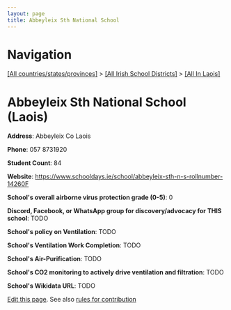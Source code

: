 ```yaml
---
layout: page
title: Abbeyleix Sth National School
---
```

# Navigation

[[All countries/states/provinces]](../../..) > [[All Irish School Districts]](../..) > [[All In Laois]](..)

# Abbeyleix Sth National School (Laois)

**Address**: Abbeyleix Co Laois

**Phone**: 057 8731920

**Student Count**: 84

**Website**: <https://www.schooldays.ie/school/abbeyleix-sth-n-s-rollnumber-14260F>

**School's overall airborne virus protection grade (0-5)**: 0

**Discord, Facebook, or WhatsApp group for discovery/advocacy for THIS school**: TODO

**School's policy on Ventilation**: TODO

**School's Ventilation Work Completion**: TODO

**School's Air-Purification**: TODO

**School's CO2 monitoring to actively drive ventilation and filtration**: TODO

**School's Wikidata URL**: TODO


[Edit this page](https://github.com/ventilate-schools/Ireland/edit/main/./Laois/Abbeyleix_Sth_National_School.md). See also [rules for contribution](../../../contribution-rules/)